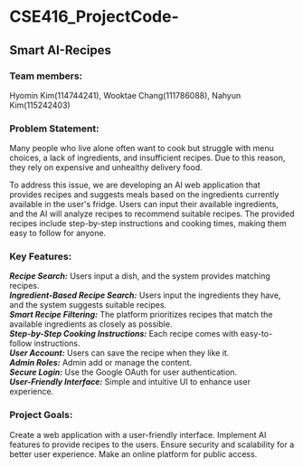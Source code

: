 # CSE416_ProjectCode-

## Smart AI-Recipes

### Team members:

Hyomin Kim(114744241), Wooktae Chang(111786088), Nahyun Kim(115242403)

### Problem Statement:

Many people who live alone often want to cook but struggle with menu choices, a lack of ingredients, and insufficient recipes. Due to this reason, they rely on expensive and unhealthy delivery food.

To address this issue, we are developing an AI web application that provides recipes and suggests meals based on the ingredients currently available in the user's fridge. Users can input their available ingredients, and the AI will analyze recipes to recommend suitable recipes. The provided recipes include step-by-step instructions and cooking times, making them easy to follow for anyone.

### Key Features:

**_Recipe Search:_** Users input a dish, and the system provides matching recipes.  
**_Ingredient-Based Recipe Search:_** Users input the ingredients they have, and the system suggests suitable recipes.  
**_Smart Recipe Filtering:_** The platform prioritizes recipes that match the available ingredients as closely as possible.  
**_Step-by-Step Cooking Instructions:_** Each recipe comes with easy-to-follow instructions.  
**_User Account:_** Users can save the recipe when they like it.  
**_Admin Roles:_** Admin add or manage the content.  
**_Secure Login:_** Use the Google OAuth for user authentication.  
**_User-Friendly Interface:_** Simple and intuitive UI to enhance user experience.

### Project Goals:

Create a web application with a user-friendly interface.
Implement AI features to provide recipes to the users.
Ensure security and scalability for a better user experience.
Make an online platform for public access.
